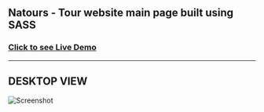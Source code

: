 ## Natours - Tour website main page built using SASS

### [Click to see Live Demo](https://natours-sass-web.netlify.app/)

<hr>

## DESKTOP VIEW

![Screenshot](/img/website-screenshot.png)
